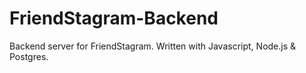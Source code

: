 # FriendStagram-Backend
Backend server for FriendStagram. Written with Javascript, Node.js & Postgres.
